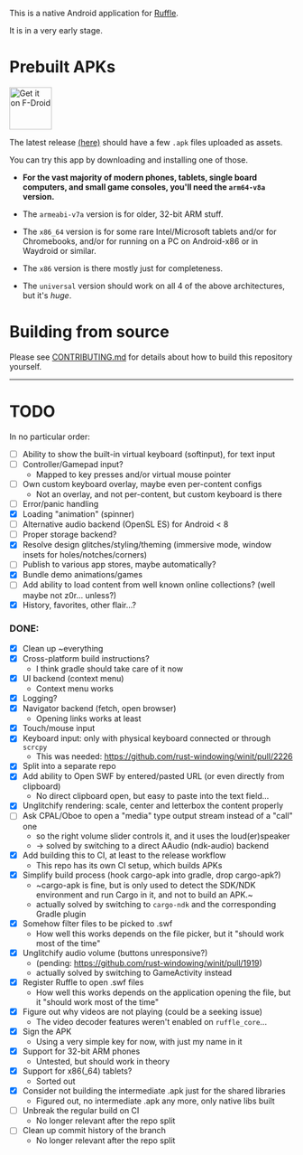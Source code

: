 This is a native Android application for [Ruffle](https://ruffle.rs).

It is in a very early stage.

# Prebuilt APKs

[<img src="https://fdroid.gitlab.io/artwork/badge/get-it-on.png"
     alt="Get it on F-Droid"
     height="75">](https://f-droid.org/packages/rs.ruffle/)

The latest release [(here)](https://github.com/ruffle-rs/ruffle-android/releases) should have a few `.apk` files uploaded as assets.

You can try this app by downloading and installing one of those.

- **For the vast majority of modern phones, tablets, single board computers, and small game consoles, you'll need the `arm64-v8a` version.**

- The `armeabi-v7a` version is for older, 32-bit ARM stuff.

- The `x86_64` version is for some rare Intel/Microsoft tablets and/or for Chromebooks, and/or for running on a PC on Android-x86 or in Waydroid or similar.

- The `x86` version is there mostly just for completeness.

- The `universal` version should work on all 4 of the above architectures, but it's _huge_.

# Building from source

Please see [CONTRIBUTING.md](CONTRIBUTING.md#building-from-source) for details about how to build this repository yourself.

---

# TODO

In no particular order:

- [ ] Ability to show the built-in virtual keyboard (softinput), for text input
- [ ] Controller/Gamepad input?
  - Mapped to key presses and/or virtual mouse pointer
- [ ] Own custom keyboard overlay, maybe even per-content configs
  - Not an overlay, and not per-content, but custom keyboard is there
- [ ] Error/panic handling
- [X] Loading "animation" (spinner)
- [ ] Alternative audio backend (OpenSL ES) for Android < 8
- [ ] Proper storage backend?
- [X] Resolve design glitches/styling/theming (immersive mode, window insets for holes/notches/corners)
- [ ] Publish to various app stores, maybe automatically?
- [X] Bundle demo animations/games
- [ ] Add ability to load content from well known online collections? (well maybe not z0r... unless?)
- [X] History, favorites, other flair...?

### DONE:

- [X] Clean up ~everything
- [X] Cross-platform build instructions?
  - I think gradle should take care of it now
- [X] UI backend (context menu)
  - Context menu works
- [X] Logging?
- [X] Navigator backend (fetch, open browser)
  - Opening links works at least
- [X] Touch/mouse input
- [X] Keyboard input: only with physical keyboard connected or through `scrcpy`
  - This was needed: https://github.com/rust-windowing/winit/pull/2226
- [X] Split into a separate repo
- [X] Add ability to Open SWF by entered/pasted URL (or even directly from clipboard)
  - No direct clipboard open, but easy to paste into the text field...
- [X] Unglitchify rendering: scale, center and letterbox the content properly
- [ ] Ask CPAL/Oboe to open a "media" type output stream instead of a "call" one
  - so the right volume slider controls it, and it uses the loud(er)speaker
  - -> solved by switching to a direct AAudio (ndk-audio) backend
- [X] Add building this to CI, at least to the release workflow
  - This repo has its own CI setup, which builds APKs
- [X] Simplify build process (hook cargo-apk into gradle, drop cargo-apk?)
  - ~cargo-apk is fine, but is only used to detect the SDK/NDK environment and run Cargo in it, and not to build an APK.~
  - actually solved by switching to `cargo-ndk` and the corresponding Gradle plugin
- [X] Somehow filter files to be picked to .swf
  - How well this works depends on the file picker, but it "should work most of the time"
- [X] Unglitchify audio volume (buttons unresponsive?)
  - (pending: https://github.com/rust-windowing/winit/pull/1919)
  - actually solved by switching to GameActivity instead
- [X] Register Ruffle to open .swf files
  - How well this works depends on the application opening the file, but it "should work most of the time"
- [X] Figure out why videos are not playing (could be a seeking issue)
  - The video decoder features weren't enabled on `ruffle_core`...
- [X] Sign the APK
  - Using a very simple key for now, with just my name in it
- [X] Support for 32-bit ARM phones
  - Untested, but should work in theory
- [X] Support for x86(_64) tablets?
  - Sorted out
- [X] Consider not building the intermediate .apk just for the shared libraries
  - Figured out, no intermediate .apk any more, only native libs built
- [ ] Unbreak the regular build on CI
  - No longer relevant after the repo split
- [ ] Clean up commit history of the branch
  - No longer relevant after the repo split
